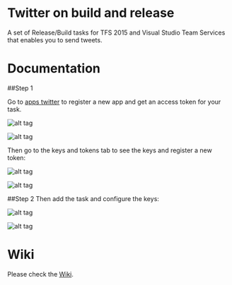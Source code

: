# Twitter on build and release

A set of Release/Build tasks for TFS 2015 and Visual Studio Team Services that enables you to send tweets.

# Documentation

##Step 1

Go to [apps twitter](https://apps.twitter.com/) to register a new app and get an access token for your task.

![alt tag](https://raw.githubusercontent.com/XpiritBV/Xpirit-Vsts-Release-Twitter/master/Xpirit.Vsts.Release.Twitter.Extension/Images/screenshots/Step1_1.png)

![alt tag](https://raw.githubusercontent.com/XpiritBV/Xpirit-Vsts-Release-Twitter/master/Xpirit.Vsts.Release.Twitter.Extension/Images/screenshots/Step1_2.png)

Then go to the keys and tokens tab to see the keys and register a new token:

![alt tag](https://raw.githubusercontent.com/XpiritBV/Xpirit-Vsts-Release-Twitter/master/Xpirit.Vsts.Release.Twitter.Extension/Images/screenshots/Step1_3.png)

![alt tag](https://raw.githubusercontent.com/XpiritBV/Xpirit-Vsts-Release-Twitter/master/Xpirit.Vsts.Release.Twitter.Extension/Images/screenshots/Step1_4.png)

##Step 2
Then add the task and configure the keys:

![alt tag](https://raw.githubusercontent.com/XpiritBV/Xpirit-Vsts-Release-Twitter/master/Xpirit.Vsts.Release.Twitter.Extension/Images/screenshots/vsts-add-twitter.png)

![alt tag](https://raw.githubusercontent.com/XpiritBV/Xpirit-Vsts-Release-Twitter/master/Xpirit.Vsts.Release.Twitter.Extension/Images/screenshots/vsts-config-twitter.png)

# Wiki

Please check the [Wiki](https://github.com/XpiritBV/Xpirit-Vsts-Release-Twitter/wiki).

